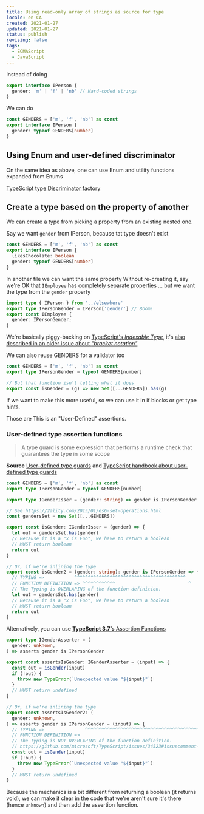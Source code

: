 ```yaml
---
title: Using read-only array of strings as source for type
locale: en-CA
created: 2021-01-27
updated: 2021-01-27
status: publish
revising: false
tags:
  - ECMAScript
  - JavaScript
---
```


Instead of doing

```typescript
export interface IPerson {
  gender: 'm' | 'f' | 'nb' // Hard-coded strings
}
```

We can do

```typescript
const GENDERS = ['m', 'f', 'nb'] as const
export interface IPerson {
  gender: typeof GENDERS[number]
}
```

## Using Enum and user-defined discriminator

On the same idea as above, one can use Enum and utility functions expanded from
Enums

[TypeScript type Discriminator factory](https://gist.github.com/renoirb/d30e7edbe32d9c6b9c2006b13db7a016)

## Create a type based on the property of another

We can create a type from picking a property from an existing nested one.

Say we want `gender` from IPerson, because tat type doesn't exist

```typescript
const GENDERS = ['m', 'f', 'nb'] as const
export interface IPerson {
  likesChocolate: boolean
  gender: typeof GENDERS[number]
}
```

In another file we can want the same property Without re-creating it, say we're
OK that `IEmployee` has completely separate properties ... but we want the type
from the `gender` property

```typescript
import type { IPerson } from '../elsewhere'
export type IPersonGender = IPerson['gender'] // Boom!
export const IEmployee {
  gender: IPersonGender;
}
```

We're basically piggy-backing on [TypeScript's _Indexable
Type_][typescript-handbook-indexable-type], it's [also described in an older
issue about _"bracket notation"_][gh-typescript-issue-bracket-notation]

We can also reuse GENDERS for a validator too

```typescript
const GENDERS = ['m', 'f', 'nb'] as const
export type IPersonGender = typeof GENDERS[number]

// But that function isn't telling what it does
export const isGender = (g) => new Set([...GENDERS]).has(g)
```

If we want to make this more useful, so we can use it in if blocks or get type
hints.

Those are This is an "User-Defined" assertions.

### User-defined type assertion functions

> A type guard is some expression that performs a runtime check that guarantees
> the type in some scope

**Source**
[User-defined type guards](https://exploringjs.com/tackling-ts/downloads/complete-toc.html)
and [TypeScript handbook about user-defined type
guards][typescript-handbook-user-defined-type-guards]

```typescript
const GENDERS = ['m', 'f', 'nb'] as const
export type IPersonGender = typeof GENDERS[number]

export type IGenderIsser = (gender: string) => gender is IPersonGender

// See https://2ality.com/2015/01/es6-set-operations.html
const gendersSet = new Set([...GENDERS])

export const isGender: IGenderIsser = (gender) => {
  let out = gendersSet.has(gender)
  // Because it is a "x is Foo", we have to return a boolean
  // MUST return boolean
  return out
}

// Or, if we're inlining the type
export const isGender2 = (gender: string): gender is IPersonGender => {
  // TYPING =>           ^^^^^^^^^^^^^^^^^^^^^^^^^^^^^^^^^^^^^^^^^
  // FUNCTION DEFINITION => ^^^^^^^^^^^^                           ^
  // The Typing is OVERLAPING of the function definition.
  let out = gendersSet.has(gender)
  // Because it is a "x is Foo", we have to return a boolean
  // MUST return boolean
  return out
}
```

Alternatively, you can use [**TypeScript 3.7’s** Assertion
Functions][typescript-handbook-user-defined-assertion-function]

```typescript
export type IGenderAsserter = (
  gender: unknown,
) => asserts gender is IPersonGender

export const assertsIsGender: IGenderAsserter = (input) => {
  const out = isGender(input)
  if (!out) {
    throw new TypeError(`Unexpected value "${input}"`)
  }
  // MUST return undefined
}

// Or, if we're inlining the type
export const assertsIsGender2: (
  gender: unknown,
) => asserts gender is IPersonGender = (input) => {
  // TYPING =>               ^^^^^^^^^^^^^^^^^^^^^^^^^^^^^^^^^^^^^^^^^^^^^^^^^^^^^
  // FUNCTION DEFINITION =>                                                           ^
  // The Typing is NOT OVERLAPING of the function definition.
  // https://github.com/microsoft/TypeScript/issues/34523#issuecomment-700491122
  const out = isGender(input)
  if (!out) {
    throw new TypeError(`Unexpected value "${input}"`)
  }
  // MUST return undefined
}
```

Because the mechanics is a bit different from returning a boolean (it returns
void), we can make it clear in the code that we're aren't sure it's there (hence
`unknown`) and then add the assertion function.

[typescript-handbook-indexable-type]:
  https://www.typescriptlang.org/docs/handbook/interfaces.html#indexable-types
  'TypeScript handbook about Indexable Type'
[gh-typescript-issue-bracket-notation]:
  https://github.com/microsoft/TypeScript/issues/28081#issuecomment-432710576
  'also described in an older issue about bracket notation'
[typescript-handbook-user-defined-type-guards]:
  https://www.typescriptlang.org/docs/handbook/advanced-types.html#user-defined-type-guards
  'TypeScript Handbook: A type guard is some expression that performs a runtime check that guarantees the type in some scope'
[typescript-handbook-user-defined-assertion-function]:
  https://www.typescriptlang.org/docs/handbook/release-notes/typescript-3-7.html#assertion-functions
  'TypeScript 3.7 Assertion Functions'
